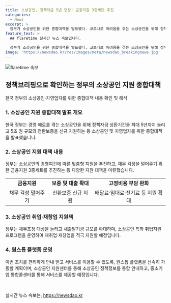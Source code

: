 ```yaml
---
title: 소상공인, 정책자금 5년 연장! 금융지원 3종세트 추진
categories:
  - News
excerpt: >
  정부가 소상공인을 위한 종합대책을 발표했다. 코로나로 어려움을 겪는 소상공인을 위해 정책자금 상환기간을 최대 5년까지 늘리고, 전환보증 5조 원을 신규 지원한다. 또한, 배달료 부담 완화, 전기료 추가 지원 등을 통해 총 40조 원 이상으로 새출발기금을 늘리고, 채무조정과 재취업·재창업을 위한 지원도 강화한다. 이에 따라 소상공인의 경영여건에 맞춤형 지원을 추진하며, 원스톱 플랫폼을 통해 편리한 서비스 이용이 가능하도록 지원한다.
feature_text: >
  ## flaretime 실시간 뉴스 속보입니다.

  정부가 소상공인을 위한 종합대책을 발표했다. 코로나로 어려움을 겪는 소상공인을 위해 정책자금 상환기간을 최대 5년까지 늘리고, 전환보증 5조 원을 신규 지원한다. 또한, 배달료 부담 완화, 전기료 추가 지원 등을 통해 총 40조 원 이상으로 새출발기금을 늘리고, 채무조정과 재취업·재창업을 위한 지원도 강화한다. 이에 따라 소상공인의 경영여건에 맞춤형 지원을 추진하며, 원스톱 플랫폼을 통해 편리한 서비스 이용이 가능하도록 지원한다.
image: 'https://newsdao.kr/res/images/meta/newsdao_breakingnews.jpg'
---
```


<p><img src="https://newsdao.kr/res/images/meta/newsdao_breakingnews.jpg" alt="flaretime 속보" /></p>

<h2 data-ke-size="size26">정책브리핑으로 확인하는 정부의 소상공인 지원 종합대책</h2>

<p data-ke-size="size16">한국 정부의 소상공인·자영업자를 위한 종합대책 내용 확인 및 해석</p>

<h3>1. 소상공인 지원 종합대책 발표 개요</h3>

<p data-ke-size="size16">한국 정부는 경영 애로를 겪는 소상공인을 위해 정책자금 상환기간을 최대 5년까지 늘리고 5조 원 규모의 전환보증을 신규 지원하는 등 소상공인 및 자영업자를 위한 종합대책을 발표했습니다.</p>

<h3>2. 소상공인 지원 대책 내용</h3>

<p data-ke-size="size16">정부는 소상공인의 경영여건에 따른 맞춤형 지원을 추진하고, 채무 걱정을 덜어주기 위한 금융지원 3종세트를 추진하는 등 다양한 지원 대책을 마련했습니다.</p>

<table>
  <tr>
    <td style="text-align: center; height: 17px;"><b>금융지원</b></td>
    <td style="text-align: center; height: 17px;"><b>보증 및 대출 확대</b></td>
    <td style="text-align: center; height: 17px;"><b>고정비용 부담 완화</b></td>
  </tr>
  <tr>
    <td style="text-align: center; height: 17px;">채무 걱정 덜어주기</td>
    <td style="text-align: center; height: 17px;">전환보증 신규 지원</td>
    <td style="text-align: center; height: 17px;">배달료·임대료·전기료 등 지원 확대</td>
  </tr>
</table>

<h3>3. 소상공인 취업·재창업 지원책</h3>

<p data-ke-size="size16">정부는 채무조정 대상을 늘리고 새출발기금 규모를 확대하며, 소상공인 특화 취업지원 프로그램을 운영하여 재취업·재창업을 적극 지원할 예정입니다.</p>

<h3>4. 원스톱 플랫폼 운영</h3>

<p data-ke-size="size16">이번 조치를 편리하게 안내 받고 서비스를 이용할 수 있도록, 원스톱 플랫폼을 신속히 가동할 계획이며, 소상공인 지원센터를 통해 소상공인 정책정보를 통합 안내하고, 중소기업 통합콜센터를 통해 서비스를 제공할 예정입니다.</p>

<p data-ke-size="size16">&nbsp;</p>
실시간 뉴스 속보는, <a href="https://newsdao.kr" rel="dofollow">https://newsdao.kr</a>


